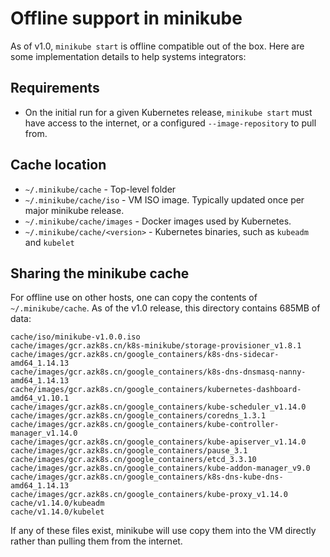 # Offline support in minikube

As of v1.0, `minikube start` is offline compatible out of the box. Here are some implementation details to help systems integrators:

## Requirements

* On the initial run for a given Kubernetes release, `minikube start` must have access to the internet, or a configured `--image-repository` to pull from.

## Cache location

* `~/.minikube/cache` - Top-level folder
* `~/.minikube/cache/iso` - VM ISO image. Typically updated once per major minikube release.
* `~/.minikube/cache/images` - Docker images used by Kubernetes.
* `~/.minikube/cache/<version>` - Kubernetes binaries, such as `kubeadm` and `kubelet`

## Sharing the minikube cache

For offline use on other hosts, one can copy the contents of `~/.minikube/cache`. As of the v1.0 release, this directory
contains 685MB of data:

```text
cache/iso/minikube-v1.0.0.iso
cache/images/gcr.azk8s.cn/k8s-minikube/storage-provisioner_v1.8.1
cache/images/gcr.azk8s.cn/google_containers/k8s-dns-sidecar-amd64_1.14.13
cache/images/gcr.azk8s.cn/google_containers/k8s-dns-dnsmasq-nanny-amd64_1.14.13
cache/images/gcr.azk8s.cn/google_containers/kubernetes-dashboard-amd64_v1.10.1
cache/images/gcr.azk8s.cn/google_containers/kube-scheduler_v1.14.0
cache/images/gcr.azk8s.cn/google_containers/coredns_1.3.1
cache/images/gcr.azk8s.cn/google_containers/kube-controller-manager_v1.14.0
cache/images/gcr.azk8s.cn/google_containers/kube-apiserver_v1.14.0
cache/images/gcr.azk8s.cn/google_containers/pause_3.1
cache/images/gcr.azk8s.cn/google_containers/etcd_3.3.10
cache/images/gcr.azk8s.cn/google_containers/kube-addon-manager_v9.0
cache/images/gcr.azk8s.cn/google_containers/k8s-dns-kube-dns-amd64_1.14.13
cache/images/gcr.azk8s.cn/google_containers/kube-proxy_v1.14.0
cache/v1.14.0/kubeadm
cache/v1.14.0/kubelet
```

If any of these files exist, minikube will use copy them into the VM directly rather than pulling them from the internet.
